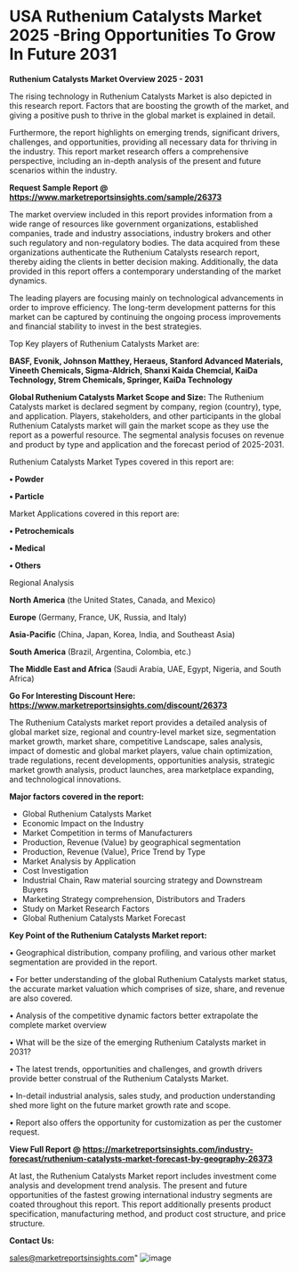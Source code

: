  # USA Ruthenium Catalysts Market 2025 -Bring Opportunities To Grow In Future 2031

<Strong> Ruthenium Catalysts Market Overview 2025 - 2031</strong>

The rising technology in Ruthenium Catalysts Market is also depicted in this research report. Factors that are boosting the growth of the market, and giving a positive push to thrive in the global market is explained in detail.

Furthermore, the report highlights on emerging trends, significant drivers, challenges, and opportunities, providing all necessary data for thriving in the industry. This report market research offers a comprehensive perspective, including an in-depth analysis of the present and future scenarios within the industry.

<strong>Request Sample Report @ <a href=https://www.marketreportsinsights.com/sample/26373>https://www.marketreportsinsights.com/sample/26373</a></strong>

The market overview included in this report provides information from a wide range of resources like government organizations, established companies, trade and industry associations, industry brokers and other such regulatory and non-regulatory bodies. The data acquired from these organizations authenticate the Ruthenium Catalysts research report, thereby aiding the clients in better decision making. Additionally, the data provided in this report offers a contemporary understanding of the market dynamics.

The leading players are focusing mainly on technological advancements in order to improve efficiency. The long-term development patterns for this market can be captured by continuing the ongoing process improvements and financial stability to invest in the best strategies.

Top Key players of Ruthenium Catalysts Market are:

<strong>BASF, Evonik, Johnson Matthey, Heraeus, Stanford Advanced Materials, Vineeth Chemicals, Sigma-Aldrich, Shanxi Kaida Chemcial, KaiDa Technology, Strem Chemicals, Springer, KaiDa Technology</strong>

<strong><b>Global Ruthenium Catalysts Market Scope and Size:</b></strong>
The Ruthenium Catalysts market is declared segment by company, region (country), type, and application. Players, stakeholders, and other participants in the global Ruthenium Catalysts market will gain the market scope as they use the report as a powerful resource. The segmental analysis focuses on revenue and product by type and application and the forecast period of 2025-2031.

Ruthenium Catalysts Market Types covered in this report are:

<strong>• Powder

• Particle</strong>

Market Applications covered in this report are:

<strong>• Petrochemicals

• Medical

• Others</strong> 

Regional Analysis

<strong>North America</strong> (the United States, Canada, and Mexico)

<strong>Europe</strong> (Germany, France, UK, Russia, and Italy)

<strong>Asia-Pacific</strong> (China, Japan, Korea, India, and Southeast Asia)

<strong>South America</strong> (Brazil, Argentina, Colombia, etc.)

<strong>The Middle East and Africa</strong> (Saudi Arabia, UAE, Egypt, Nigeria, and South Africa)

<strong>Go For Interesting Discount Here: <a href=https://www.marketreportsinsights.com/discount/26373>https://www.marketreportsinsights.com/discount/26373</a></strong>

The Ruthenium Catalysts market report provides a detailed analysis of global market size, regional and country-level market size, segmentation market growth, market share, competitive Landscape, sales analysis, impact of domestic and global market players, value chain optimization, trade regulations, recent developments, opportunities analysis, strategic market growth analysis, product launches, area marketplace expanding, and technological innovations.

<strong><b>Major factors covered in the report:</b></strong>
<ul>
  <li>Global Ruthenium Catalysts Market </li>
  <li>Economic Impact on the Industry</li>
  <li>Market Competition in terms of Manufacturers</li>
  <li>Production, Revenue (Value) by geographical segmentation</li>
  <li>Production, Revenue (Value), Price Trend by Type</li>
  <li>Market Analysis by Application</li>
  <li>Cost Investigation</li>
  <li>Industrial Chain, Raw material sourcing strategy and Downstream Buyers</li>
  <li>Marketing Strategy comprehension, Distributors and Traders</li>
  <li>Study on Market Research Factors</li>
  <li>Global Ruthenium Catalysts Market Forecast</li>
</ul>

<strong><b>Key Point of the Ruthenium Catalysts Market report:</b></strong>

• Geographical distribution, company profiling, and various other market segmentation are provided in the report.

• For better understanding of the global Ruthenium Catalysts market status, the accurate market valuation which comprises of size, share, and revenue are also covered.

• Analysis of the competitive dynamic factors better extrapolate the complete market overview

• What will be the size of the emerging Ruthenium Catalysts market in 2031?

• The latest trends, opportunities and challenges, and growth drivers provide better construal of the Ruthenium Catalysts Market.

• In-detail industrial analysis, sales study, and production understanding shed more light on the future market growth rate and scope.

• Report also offers the opportunity for customization as per the customer request.

<strong><b>View Full Report @ <a href=https://marketreportsinsights.com/industry-forecast/ruthenium-catalysts-market-forecast-by-geography-26373>https://marketreportsinsights.com/industry-forecast/ruthenium-catalysts-market-forecast-by-geography-26373</a></b></strong>


At last, the Ruthenium Catalysts Market report includes investment come analysis and development trend analysis. The present and future opportunities of the fastest growing international industry segments are coated throughout this report. This report additionally presents product specification, manufacturing method, and product cost structure, and price structure.

<strong>Contact Us:</strong>

sales@marketreportsinsights.com"
![image](https://github.com/user-attachments/assets/3ffb609f-dad1-4838-adfb-f86a681a0591)
